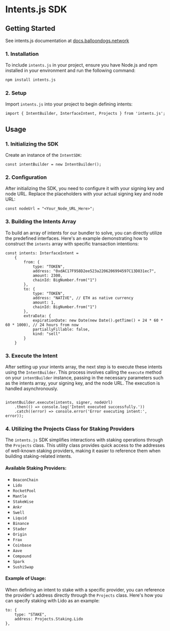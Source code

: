 # Intents.js SDK

## Getting Started

See intents.js documentation at [docs.balloondogs.network](https://docs.balloondogs.network/solution/sdk)

### 1. Installation

To include `intents.js` in your project, ensure you have Node.js and npm installed in your environment and run the following command:

```bash
npm install intents.js
```

### 2. Setup

Import `intents.js` into your project to begin defining intents:

```tsx
import { IntentBuilder, InterfaceIntent, Projects } from 'intents.js';
```

## Usage

### 1. Initializing the SDK

Create an instance of the `IntentSDK`:

```tsx
const intentBuilder = new IntentBuilder();
```

### 2. Configuration

After initializing the SDK, you need to configure it with your signing key and node URL. Replace the placeholders with your actual signing key and node URL:

```tsx
const nodeUrl = "<Your_Node_URL_Here>";
```


### 3. Building the Intents Array

To build an array of intents for our bundler to solve, you can directly utilize the predefined interfaces. Here's an example demonstrating how to construct the `intents` array with specific transaction intentions:

```tsx
const intents: InterfaceIntent = 
    {
        from: {
            type: "TOKEN",
            address: "0xdAC17F958D2ee523a2206206994597C13D831ec7",
            amount: 2300,
            chainId: BigNumber.from("1")
        },
        to: {
            type: "TOKEN",
            address: "NATIVE", // ETH as native currency
            amount: 1,
            chainId: BigNumber.from("1")
        },
        extraData: {
            expirationDate: new Date(new Date().getTime() + 24 * 60 * 60 * 1000), // 24 hours from now
            partiallyFillable: false,
            kind: "sell"
        }
    }

```


### 3. Execute the Intent

After setting up your intents array, the next step is to execute these intents using the `IntentBuilder`. This process involves calling the `execute` method on your `intentBuilder` instance, passing in the necessary parameters such as the intents array, your signing key, and the node URL. The execution is handled asynchronously.

```tsx

intentBuilder.execute(intents, signer, nodeUrl)
    .then(() => console.log('Intent executed successfully.'))
    .catch((error) => console.error('Error executing intent:', error));

```
### 4. Utilizing the Projects Class for Staking Providers

The `intents.js` SDK simplifies interactions with staking operations through the `Projects` class. This utility class provides quick access to the addresses of well-known staking providers, making it easier to reference them when building staking-related intents. 

#### Available Staking Providers:

- `BeaconChain`
- `Lido`
- `RocketPool`
- `Mantle`
- `StakeWise`
- `Ankr`
- `Swell`
- `Liquid`
- `Binance`
- `Stader`
- `Origin`
- `Frax`
- `Coinbase`
- `Aave`
- `Compound`
- `Spark`
- `SushiSwap`

#### Example of Usage:

When defining an intent to stake with a specific provider, you can reference the provider's address directly through the `Projects` class. Here's how you can specify staking with Lido as an example:

```tsx
to: {
    type: "STAKE",
    address: Projects.Staking.Lido
},
```

